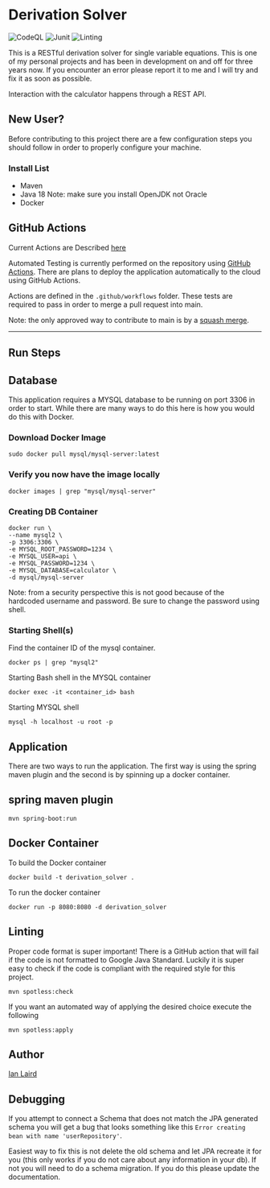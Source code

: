 # Derivation Solver

![CodeQL](https://github.com/i-laird/Derivation_Solver/actions/workflows/codeql.yml/badge.svg)
![Junit](https://github.com/i-laird/Derivation_Solver/actions/workflows/junit.yml/badge.svg)
![Linting](https://github.com/i-laird/Derivation_Solver/actions/workflows/linter.yml/badge.svg)

This is a RESTful derivation solver for single variable equations. This is one of my personal projects and has been in development on and off for three years now. If you encounter an error please report it to me and I will try and fix it as soon as possible.

Interaction with the calculator happens through a REST API.

## New User?

Before contributing to this project there are a few configuration steps you should follow in order to properly configure your machine.

### Install List
+ Maven
+ Java 18 Note: make sure you install OpenJDK not Oracle
+ Docker

## GitHub Actions
Current Actions are Described [here](actions.md)

Automated Testing is currently performed on the repository using [GitHub Actions](https://github.com/features/actions).
There are plans to deploy the application automatically to the cloud using GitHub Actions.

Actions are defined in the `.github/workflows` folder. These tests are required to pass in
order to merge a pull request into main.

Note: the only approved way to contribute to main is by a [squash merge](https://docs.github.com/en/pull-requests/collaborating-with-pull-requests/incorporating-changes-from-a-pull-request/about-pull-request-merges#squash-and-merge-your-commits).

------------------------------------------------------------------------

## Run Steps

## Database

This application requires a MYSQL database to be running on port 3306 in order to start. While there are many ways to
do this here is how you would do this with Docker.

### Download Docker Image
```shell
sudo docker pull mysql/mysql-server:latest
```

### Verify you now have the image locally
```shell
docker images | grep "mysql/mysql-server"
```

### Creating DB Container
```shell
docker run \
--name mysql2 \
-p 3306:3306 \
-e MYSQL_ROOT_PASSWORD=1234 \
-e MYSQL_USER=api \
-e MYSQL_PASSWORD=1234 \
-e MYSQL_DATABASE=calculator \
-d mysql/mysql-server
```
Note: from a security perspective this is not good because of the
hardcoded username and password. Be sure to change the password using shell.

### Starting Shell(s)
Find the container ID of the mysql container.
```shell
docker ps | grep "mysql2"
```

Starting Bash shell in the MYSQL container
```shell
docker exec -it <container_id> bash
```

Starting MYSQL shell
```shell
mysql -h localhost -u root -p
```

## Application
There are two ways to run the application. The first way is using the spring maven plugin and the second is by spinning up a docker container.

## spring maven plugin
```shell
mvn spring-boot:run
```

## Docker Container
To build the Docker container
```shell
docker build -t derivation_solver .
```

To run the docker container
```shell
docker run -p 8080:8080 -d derivation_solver
```

## Linting
Proper code format is super important! There is a GitHub action that will fail if the code is not formatted to Google
Java Standard. Luckily it is super easy to check if the code is compliant with the required style for this project.
```shell
mvn spotless:check
```

If you want an automated way of applying the desired choice execute the following
```shell
mvn spotless:apply
```

## Author
[Ian Laird](https://www.linkedin.com/in/ian-laird-b9846198/)

## Debugging
If you attempt to connect a Schema that does not match the JPA generated schema you will get a bug that looks something like this `Error creating bean with name 'userRepository'`.

Easiest way to fix this is not delete the old schema and let JPA recreate it for you (this only works if you do not care about any information in your db).
If not you will need to do a schema migration. If you do this please update the documentation.
